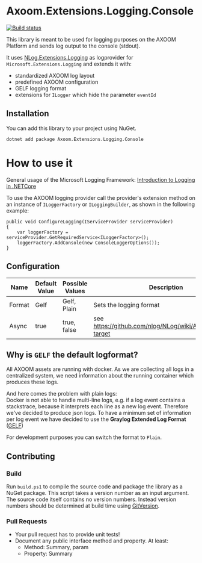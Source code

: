 # Axoom.Extensions.Logging.Console
[![Build status](https://ci.appveyor.com/api/projects/status/ot8g4686o3lxt0y2?svg=true)](https://ci.appveyor.com/project/AXOOM/axoom-extensions-logging-console)

This library is meant to be used for logging purposes on the AXOOM Platform and sends log output to the console (stdout).

It uses [NLog.Extensions.Logging](https://github.com/NLog/NLog.Extensions.Logging) as logprovider for `Microsoft.Extensions.Logging` and extends it with:

  * standardized AXOOM log layout
  * predefined AXOOM configuration
  * GELF logging format
  * extensions for `ILogger` which hide the parameter `eventId`

## Installation
You can add this library to your project using NuGet.

```
dotnet add package Axoom.Extensions.Logging.Console
```

# How to use it
General usage of the Microsoft Logging Framework: [Introduction to Logging in .NETCore](https://docs.microsoft.com/en-us/aspnet/core/fundamentals/logging)   

To use the AXOOM logging provider call the provider's extension method on an instance of `ILoggerFactory` or `ILoggingBuilder`, as shown in the following example:

```
public void ConfigureLogging(IServiceProvider serviceProvider)
{
    var loggerFactory = serviceProvider.GetRequiredService<ILoggerFactory>();
    loggerFactory.AddConsole(new ConsoleLoggerOptions());
}
```

## Configuration
| Name | Default Value | Possible Values | Description |
| --- | --- | --- | --- |
| Format | Gelf | Gelf, Plain | Sets the logging format |
| Async | true | true, false | see https://github.com/nlog/NLog/wiki/AsyncWrapper-target |

## Why is `GELF` the default logformat?
All AXOOM assets are running with docker. As we are collecting all logs in a centralized system, we need information about the running container which produces these logs. 

And here comes the problem with plain logs:  
Docker is not able to handle multi-line logs, e.g. if a log event contains a stackstrace, because it interprets each line as a new log event.
Therefore we've decided to produce json logs. To have a minimum set of information per log event we have decided to use the **Graylog Extended Log Format** ([GELF](http://docs.graylog.org/en/2.3/pages/gelf.html))

For development purposes you can switch the format to `Plain`.

## Contributing

### Build
Run `build.ps1` to compile the source code and package the library as a NuGet package.
This script takes a version number as an input argument. The source code itself contains no version numbers. Instead version numbers should be determined at build time using [GitVersion](https://gitversion.readthedocs.io).

### Pull Requests
* Your pull request has to provide unit tests!
* Document any public interface method and property. At least:
  * Method: Summary, param
  * Property: Summary
